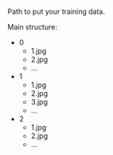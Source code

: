 
Path to put your training data.

Main structure:

* 0
  * 1.jpg
  * 2.jpg
  * ...
* 1
  * 1.jpg
  * 2.jpg
  * 3.jpg
  * ...
* 2
  * 1.jpg
  * 2.jpg
  * ...
